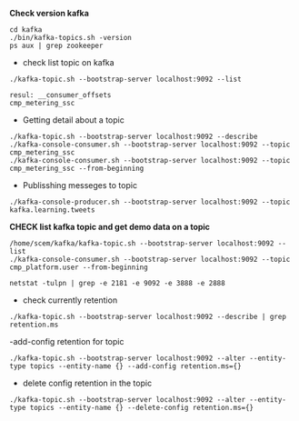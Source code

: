 **Check version kafka**
```
cd kafka
./bin/kafka-topics.sh -version
ps aux | grep zookeeper
```
- check list topic on kafka
```
./kafka-topic.sh --bootstrap-server localhost:9092 --list

resul: __consumer_offsets
cmp_metering_ssc
```
- Getting detail about a topic
```
./kafka-topic.sh --bootstrap-server localhost:9092 --describe
./kafka-console-consumer.sh --bootstrap-server localhost:9092 --topic cmp_metering_ssc
./kafka-console-consumer.sh --bootstrap-server localhost:9092 --topic cmp_metering_ssc --from-beginning
```
- Publisshing messeges to topic
```
./kafka-console-producer.sh --bootstrap-server localhost:9092 --topic kafka.learning.tweets
```
**CHECK list kafka topic and get demo data on a topic**
```
/home/scem/kafka/kafka-topic.sh --bootstrap-server localhost:9092 --list
./kafka-console-consumer.sh --bootstrap-server localhost:9092 --topic cmp_platform.user --from-beginning

netstat -tulpn | grep -e 2181 -e 9092 -e 3888 -e 2888
```

- check currently retention
```
./kafka-topic.sh --bootstrap-server localhost:9092 --describe | grep retention.ms
```
-add-config retention for topic
```
./kafka-topic.sh --bootstrap-server localhost:9092 --alter --entity-type topics --entity-name {} --add-config retention.ms={}
```
- delete config retention in the topic
```
./kafka-topic.sh --bootstrap-server localhost:9092 --alter --entity-type topics --entity-name {} --delete-config retention.ms={}
```